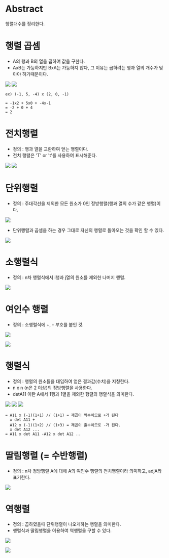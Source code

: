 # Abstract

행렬대수를 정리한다.

# 행렬 곱셈

+ A의 행과 B의 열을 곱하여 값을 구한다.
+ AxB는 가능하지만 BxA는 가능하지 않다, 그 이유는 곱하려는 행과 열의 개수가 맞아야 하기때문이다.

![](./Images/1.png)
![](./Images/2.png)

```
ex) (-1, 5, -4) x (2, 0, -1)

= -1x2 + 5x0 + -4x-1
= -2 + 0 + 4
= 2
``` 

# 전치행렬

+ 정의 : 행과 열을 교환하여 얻는 행렬이다.
+ 전치 행렬은 'T' or 't'를 사용하여 표시해준다. 

![](./Images/3.png)
![](./Images/4.png)

# 단위행렬

+ 정의 : 주대각선을 제외한 모든 원소가 0인 정방행렬(행과 열의 수가 같은 행렬)이다.

![](./Images/5.png)

+ 단위행렬과 곱셈을 하는 경우 그대로 자신의 행렬로 돌아오는 것을 확인 할 수 있다.

![](./Images/6.png)

# 소행렬식

+ 정의 : n차 행렬식에서 i행과 j열의 원소를 제외한 나머지 행렬.

![](./Images/10.png)

# 여인수 행렬

+ 정의 : 소행렬식에 +, - 부호를 붙인 것.

![](./Images/11.png)

![](./Images/12.png)

# 행렬식

+ 정의 : 행렬의 원소들을 대입하여 얻은 결과값(수치)을 지칭한다.
+ n x n (n은 2 이상)의 정방행렬을 사용한다.
+ detA11 이란 A에서 1행과 1열을 제외한 행렬의 행렬식을 의미한다.

![](./Images/7.png)
![](./Images/8.png)
![](./Images/9.png)

```
= A11 x (-1)(1+1) // (1+1) = 제곱이 짝수이므로 +가 된다 
  x det A11 + 
  A12 x (-1)(1+2) // (1+3) = 제곱이 홀수이므로 -가 된다.
  x det A12 ...
= A11 x det A11 -A12 x det A12 .. 
```

# 딸림행렬 (= 수반행렬)

+ 정의 : n차 정방행렬 A에 대해 A의 여인수 행렬의 전치행렬이라 의미하고, adjA라 표기한다.

![](./Images/13.png)

# 역행렬

+ 정의 : 곱하였을때 단위행렬이 나오게하는 행렬을 의미한다.
+ 행렬식과 딸림행렬을 이용하여 역행렬을 구할 수 있다.

![](./Images/14.png)

![](./Images/15.png)